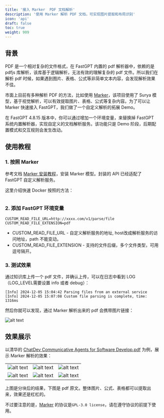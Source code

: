 ```yaml
---
title: '接入 Marker  PDF 文档解析'
description: '使用 Marker 解析 PDF 文档，可实现图片提取和布局识别'
icon: 'api'
draft: false
toc: true
weight: 909
---
```


## 背景

PDF 是一个相对复杂的文件格式，在 FastGPT 内置的 pdf 解析器中，依赖的是 pdfjs 库解析，该库基于逻辑解析，无法有效的理解复杂的 pdf 文件。所以我们在解析 pdf 时候，如果遇到图片、表格、公式等非简单文本内容，会发现解析效果不佳。

市面上目前有多种解析 PDF 的方法，比如使用 [Marker](https://github.com/VikParuchuri/marker)，该项目使用了 Surya 模型，基于视觉解析，可以有效提取图片、表格、公式等复杂内容。为了可以让 Marker 快速接入 FastGPT，我们做了一个自定义解析的拓展 Demo。

在 FastGPT 4.8.15 版本中，你可以通过增加一个环境变量，来替换掉 FastGPT 系统内置解析器，实现自定义的文档解析服务。该功能只是 Demo 阶段，后期配置模式和交互规则会发生改动。

## 使用教程

### 1. 按照 Marker

参考文档 [Marker 安装教程](https://github.com/labring/FastGPT/tree/main/python/pdf-marker)，安装 Marker 模型。封装的 API 已经适配了 FastGPT 自定义解析服务。

这里介绍快速 Docker 按照的方法：

```
```

### 2. 添加 FastGPT 环境变量

```
CUSTOM_READ_FILE_URL=http://xxxx.com/v1/parse/file
CUSTOM_READ_FILE_EXTENSION=pdf
```

* CUSTOM_READ_FILE_URL - 自定义解析服务的地址, host改成解析服务的访问地址，path 不能变动。
* CUSTOM_READ_FILE_EXTENSION - 支持的文件后缀，多个文件类型，可用逗号隔开。

### 3. 测试效果

通过知识库上传一个 pdf 文件，并确认上传，可以在日志中看到 LOG （LOG_LEVEL需要设置 info 或者 debug）：

```
[Info] 2024-12-05 15:04:42 Parsing files from an external service 
[Info] 2024-12-05 15:07:08 Custom file parsing is complete, time: 1316ms 
```

然后你就可以发现，通过 Marker 解析出来的 pdf 会携带图片链接：

![alt text](/imgs/image-10.png)


## 效果展示

以清华的 [ChatDev Communicative Agents for Software Develop.pdf](https://arxiv.org/abs/2307.07924) 为例，展示 Marker 解析的效果：

|  |  |  |
| --- | --- | --- |
| ![alt text](/imgs/image-11.png) | ![alt text](/imgs/image-12.png) | ![alt text](/imgs/image-13.png)  |
| ![alt text](/imgs/image-14.png) | ![alt text](/imgs/image-15.png) | ![alt text](/imgs/image-16.png) |

上图是分块后的结果，下图是 pdf 原文。整体图片、公式、表格都可以提取出来，效果还是杠杠的。

不过要注意的是，[Marker](https://github.com/VikParuchuri/marker) 的协议是`GPL-3.0 license`，请在遵守协议的前提下使用。